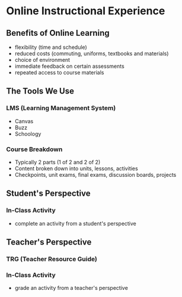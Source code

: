 # Online Instructional Experience

## Benefits of Online Learning
- flexibility (time and schedule)
- reduced costs (commuting, uniforms, textbooks and materials)
- choice of environment
- immediate feedback on certain assessments
- repeated access to course materials

## The Tools We Use
### LMS (Learning Management System)
- Canvas
- Buzz
- Schoology

### Course Breakdown
- Typically 2 parts (1 of 2 and 2 of 2)
- Content broken down into units, lessons, activities
- Checkpoints, unit exams, final exams, discussion boards, projects

## Student's Perspective

### In-Class Activity
- complete an activity from a student's perspective

## Teacher's Perspective
### TRG (Teacher Resource Guide)

### In-Class Activity
- grade an activity from a teacher's perspective


